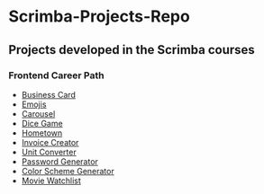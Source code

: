 # Scrimba-Projects-Repo
<h2>Projects developed in the Scrimba courses</h2>
<h3>Frontend Career Path</h3>
<ul>
  <li><a href="Frontend-career-path/Business-Card/index.html">Business Card</a></li>
  <li><a href="Frontend-career-path/Emojis/index.html">Emojis</a></li>
  <li><a href="Frontend-career-path/Carousel/index.html">Carousel</a></li>
  <li><a href="Frontend-career-path/Dice-Game/index.html">Dice Game</a></li>
  <li><a href="Frontend-career-path/Hometown/index.html">Hometown</a></li>
  <li><a href="Frontend-career-path/Invoice-Creator/index.html">Invoice Creator</a></li>
  <li><a href="Frontend-career-path/Unit-Converter/index.html">Unit Converter</a></li>
  <li><a href="Frontend-career-path/Password-Generator/index.html">Password Generator</a></li>
  <li><a href="Frontend-career-path/Color-Scheme-Generator/index.html">Color Scheme Generator</a></li>
  <li><a href="Frontend-career-path/Movie-watchlist/index.html">Movie Watchlist</a></li>
</ul>
